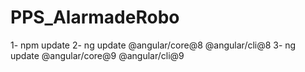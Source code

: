 # PPS_AlarmadeRobo

1- npm update
2- ng update @angular/core@8 @angular/cli@8
3- ng update @angular/core@9 @angular/cli@9